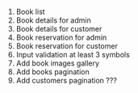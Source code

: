 1. Book list 
2. Book details for admin
3. Book details for customer
4. Book reservation for admin
5. Book reservation for customer
6. Input validation at least 3 symbols
7. Add book images gallery
8. Add books pagination
9. Add customers pagination ???

